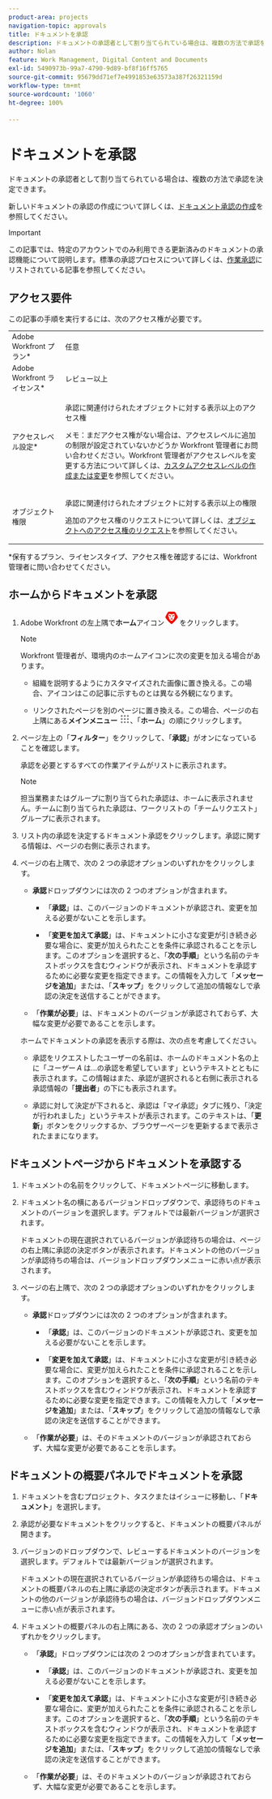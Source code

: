 ```yaml
---
product-area: projects
navigation-topic: approvals
title: ドキュメントを承認
description: ドキュメントの承認者として割り当てられている場合は、複数の方法で承認を決定できます。
author: Nolan
feature: Work Management, Digital Content and Documents
exl-id: 5490973b-99a7-4790-9d89-bf8f16ff5765
source-git-commit: 95679dd71ef7e4991853e63573a387f26321159d
workflow-type: tm+mt
source-wordcount: '1060'
ht-degree: 100%

---
```


# ドキュメントを承認

ドキュメントの承認者として割り当てられている場合は、複数の方法で承認を決定できます。

新しいドキュメントの承認の作成について詳しくは、[ドキュメント承認の作成](/help/quicksilver/review-and-approve-work/document-reviews-and-approvals/manage-document-approvals/create-a-document-approval.md)を参照してください。

>[!IMPORTANT]
>
>この記事では、特定のアカウントでのみ利用できる更新済みのドキュメントの承認機能について説明します。標準の承認プロセスについて詳しくは、[作業承認](/help/quicksilver/review-and-approve-work/manage-approvals/manage-approvals.md)にリストされている記事を参照してください。

## アクセス要件

この記事の手順を実行するには、次のアクセス権が必要です。

<table style="table-layout:auto"> 
 <col> 
 <col> 
 <tbody> 
  <tr> 
   <td role="rowheader">Adobe Workfront プラン*</td> 
   <td> <p>任意</p> </td> 
  </tr> 
  <tr> 
   <td role="rowheader">Adobe Workfront ライセンス*</td> 
   <td> <p>レビュー以上</p> </td> 
  </tr> 
  <tr> 
   <td role="rowheader">アクセスレベル設定*</td> 
   <td> <p>承認に関連付けられたオブジェクトに対する表示以上のアクセス権</p> <p>メモ：まだアクセス権がない場合は、アクセスレベルに追加の制限が設定されていないかどうか Workfront 管理者にお問い合わせください。Workfront 管理者がアクセスレベルを変更する方法について詳しくは、<a href="/help/quicksilver/administration-and-setup/add-users/configure-and-grant-access/create-modify-access-levels.md" class="MCXref xref">カスタムアクセスレベルの作成または変更</a>を参照してください。</p> </td> 
  </tr> 
  <tr> 
   <td role="rowheader">オブジェクト権限</td> 
   <td> <p>承認に関連付けられたオブジェクトに対する表示以上の権限</p> <p>追加のアクセス権のリクエストについて詳しくは、<a href="/help/quicksilver/workfront-basics/grant-and-request-access-to-objects/request-access.md" class="MCXref xref">オブジェクトへのアクセス権のリクエスト</a>を参照してください。</p> </td> 
  </tr> 
 </tbody> 
</table>

&#42;保有するプラン、ライセンスタイプ、アクセス権を確認するには、Workfront 管理者に問い合わせてください。

## ホームからドキュメントを承認

1. Adobe Workfront の左上隅で&#x200B;**ホーム**&#x200B;アイコン![](../assets/home-icon-30x29.png)をクリックします。

   >[!NOTE]
   >
   >Workfront 管理者が、環境内のホームアイコンに次の変更を加える場合があります。
   >
   >* 組織を説明するようにカスタマイズされた画像に置き換える。この場合、アイコンはこの記事に示すものとは異なる外観になります。
   >
   >* リンクされたページを別のページに置き換える。この場合、ページの右上隅にある&#x200B;**メインメニュー** ![](../assets/main-menu-icon.png)、「**ホーム**」の順にクリックします。

1. ページ左上の「**フィルター**」をクリックして、「**承認**」がオンになっていることを確認します。

   承認を必要とするすべての作業アイテムがリストに表示されます。

   >[!NOTE]
   >
   >担当業務またはグループに割り当てられた承認は、ホームに表示されません。チームに割り当てられた承認は、ワークリストの「チームリクエスト」グループに表示されます。

1. リスト内の承認を決定するドキュメント承認をクリックします。承認に関する情報は、ページの右側に表示されます。

1. ページの右上隅で、次の 2 つの承認オプションのいずれかをクリックします。

   * **承認**&#x200B;ドロップダウンには次の 2 つのオプションが含まれます。

      * 「**承認**」は、このバージョンのドキュメントが承認され、変更を加える必要がないことを示します。

      * 「**変更を加えて承認**」は、ドキュメントに小さな変更が引き続き必要な場合に、変更が加えられたことを条件に承認されることを示します。このオプションを選択すると、「**次の手順**」という名前のテキストボックスを含むウィンドウが表示され、ドキュメントを承認するために必要な変更を指定できます。この情報を入力して「**メッセージを追加**」または、「**スキップ**」をクリックして追加の情報なしで承認の決定を送信することができます。

   * 「**作業が必要**」は、ドキュメントのバージョンが承認されておらず、大幅な変更が必要であることを示します。

   ホームでドキュメントの承認を表示する際は、次の点を考慮してください。

   * 承認をリクエストしたユーザーの名前は、ホームのドキュメント名の上に「*ユーザー A* は...の承認を希望しています」というテキストとともに表示されます。この情報はまた、承認が選択されると右側に表示される承認情報の「**提出者**」の下にも表示されます。

   * 承認に対して決定が下されると、承認は「マイ承認」タブに残り、「決定が行われました」というテキストが表示されます。このテキストは、「**更新**」ボタンをクリックするか、ブラウザーページを更新するまで表示されたままになります。

## ドキュメントページからドキュメントを承認する

1. ドキュメントの名前をクリックして、ドキュメントページに移動します。

1. ドキュメント名の横にあるバージョンドロップダウンで、承認待ちのドキュメントのバージョンを選択します。デフォルトでは最新バージョンが選択されます。

   ドキュメントの現在選択されているバージョンが承認待ちの場合は、ページの右上隅に承認の決定ボタンが表示されます。ドキュメントの他のバージョンが承認待ちの場合は、バージョンドロップダウンメニューに赤い点が表示されます。

   <!--
   ![](/help/quicksilver/review-and-approve-work/document-reviews-and-approvals/assets/version-dropdown-red-dot.png)
   -->

1. ページの右上隅で、次の 2 つの承認オプションのいずれかをクリックします。

   * **承認**&#x200B;ドロップダウンには次の 2 つのオプションが含まれます。

      * 「**承認**」は、このバージョンのドキュメントが承認され、変更を加える必要がないことを示します。

      * 「**変更を加えて承認**」は、ドキュメントに小さな変更が引き続き必要な場合に、変更が加えられたことを条件に承認されることを示します。このオプションを選択すると、「**次の手順**」という名前のテキストボックスを含むウィンドウが表示され、ドキュメントを承認するために必要な変更を指定できます。この情報を入力して「**メッセージを追加**」または、「**スキップ**」をクリックして追加の情報なしで承認の決定を送信することができます。

   * 「**作業が必要**」は、そのドキュメントのバージョンが承認されておらず、大幅な変更が必要であることを示します。

## ドキュメントの概要パネルでドキュメントを承認

1. ドキュメントを含むプロジェクト、タスクまたはイシューに移動し、「**ドキュメント**」を選択します。

1. 承認が必要なドキュメントをクリックすると、ドキュメントの概要パネルが開きます。

1. バージョンのドロップダウンで、レビューするドキュメントのバージョンを選択します。デフォルトでは最新バージョンが選択されます。

   ドキュメントの現在選択されているバージョンが承認待ちの場合は、ドキュメントの概要パネルの右上隅に承認の決定ボタンが表示されます。ドキュメントの他のバージョンが承認待ちの場合は、バージョンドロップダウンメニューに赤い点が表示されます。

   <!--
   ![](/help/quicksilver/review-and-approve-work/document-reviews-and-approvals/assets/version-dropdown-red-dot.png)
   -->

1. ドキュメントの概要パネルの右上隅にある、次の 2 つの承認オプションのいずれかをクリックします。

   * 「**承認**」ドロップダウンには次の 2 つのオプションが含まれています。

      * 「**承認**」は、このバージョンのドキュメントが承認され、変更を加える必要がないことを示します。

      * 「**変更を加えて承認**」は、ドキュメントに小さな変更が引き続き必要な場合に、変更が加えられたことを条件に承認されることを示します。このオプションを選択すると、「**次の手順**」という名前のテキストボックスを含むウィンドウが表示され、ドキュメントを承認するために必要な変更を指定できます。この情報を入力して「**メッセージを追加**」または、「**スキップ**」をクリックして追加の情報なしで承認の決定を送信することができます。

   * 「**作業が必要**」は、そのドキュメントのバージョンが承認されておらず、大幅な変更が必要であることを示します。
